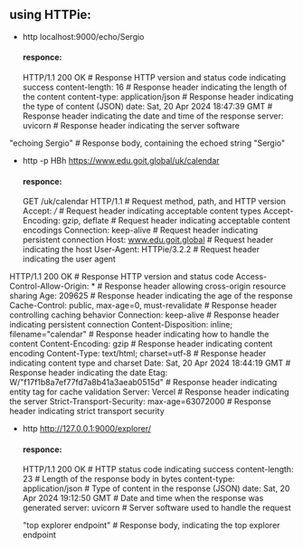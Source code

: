 ## using HTTPie:

- http localhost:9000/echo/Sergio 
  #### responce: 
  HTTP/1.1 200 OK                         # Response HTTP version and status code indicating success
content-length: 16                      # Response header indicating the length of the content
content-type: application/json          # Response header indicating the type of content (JSON)
date: Sat, 20 Apr 2024 18:47:39 GMT     # Response header indicating the date and time of the response
server: uvicorn                         # Response header indicating the server software

"echoing Sergio"                        # Response body, containing the echoed string "Sergio"

- http -p HBh https://www.edu.goit.global/uk/calendar 
  #### responce: 
  GET /uk/calendar HTTP/1.1                    # Request method, path, and HTTP version
Accept: */*                                  # Request header indicating acceptable content types
Accept-Encoding: gzip, deflate               # Request header indicating acceptable content encodings
Connection: keep-alive                        # Request header indicating persistent connection
Host: www.edu.goit.global                    # Request header indicating the host
User-Agent: HTTPie/3.2.2                     # Request header indicating the user agent

HTTP/1.1 200 OK                               # Response HTTP version and status code
Access-Control-Allow-Origin: *                # Response header allowing cross-origin resource sharing
Age: 209625                                   # Response header indicating the age of the response
Cache-Control: public, max-age=0, must-revalidate  # Response header controlling caching behavior
Connection: keep-alive                        # Response header indicating persistent connection
Content-Disposition: inline; filename="calendar"  # Response header indicating how to handle the content
Content-Encoding: gzip                        # Response header indicating content encoding
Content-Type: text/html; charset=utf-8        # Response header indicating content type and charset
Date: Sat, 20 Apr 2024 18:44:19 GMT           # Response header indicating the date
Etag: W/"f17f1b8a7ef77fd7a8b41a3aeab0515d"    # Response header indicating entity tag for cache validation
Server: Vercel                                # Response header indicating the server
Strict-Transport-Security: max-age=63072000   # Response header indicating strict transport security

- http http://127.0.0.1:9000/explorer/
  #### responce:
  HTTP/1.1 200 OK                     # HTTP status code indicating success
  content-length: 23                  # Length of the response body in bytes
  content-type: application/json      # Type of content in the response (JSON)
  date: Sat, 20 Apr 2024 19:12:50 GMT # Date and time when the response was generated
  server: uvicorn                     # Server software used to handle the request

  "top explorer endpoint"             # Response body, indicating the top explorer endpoint


